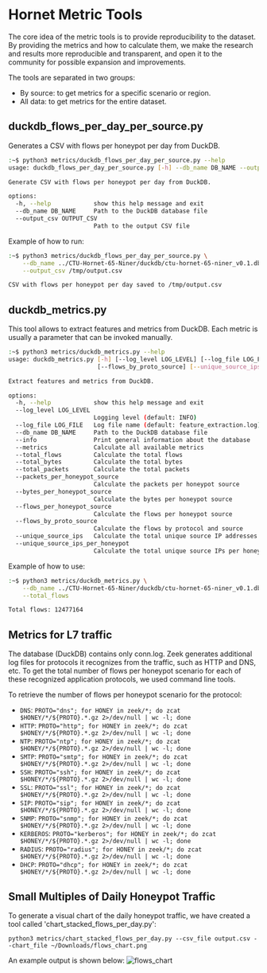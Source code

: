 # Hornet Metric Tools

The core idea of the metric tools is to provide reproducibility to the dataset. By providing the metrics and how to calculate them, we make the research and results more reproducible and transparent, and open it to the community for possible expansion and improvements.

The tools are separated in two groups:
- By source: to get metrics for a specific scenario or region.
- All data: to get metrics for the entire dataset.

## duckdb_flows_per_day_per_source.py

Generates a CSV with flows per honeypot per day from DuckDB.

```bash
:~$ python3 metrics/duckdb_flows_per_day_per_source.py --help
usage: duckdb_flows_per_day_per_source.py [-h] --db_name DB_NAME --output_csv OUTPUT_CSV

Generate CSV with flows per honeypot per day from DuckDB.

options:
  -h, --help            show this help message and exit
  --db_name DB_NAME     Path to the DuckDB database file
  --output_csv OUTPUT_CSV
                        Path to the output CSV file
```

Example of how to run:
```bash
:~$ python3 metrics/duckdb_flows_per_day_per_source.py \
    --db_name ../CTU-Hornet-65-Niner/duckdb/ctu-hornet-65-niner_v0.1.db \
    --output_csv /tmp/output.csv

CSV with flows per honeypot per day saved to /tmp/output.csv
```

## duckdb_metrics.py

This tool allows to extract features and metrics from DuckDB. Each metric is usually a parameter that can be invoked manually.

```bash
:~$ python3 metrics/duckdb_metrics.py --help
usage: duckdb_metrics.py [-h] [--log_level LOG_LEVEL] [--log_file LOG_FILE] --db_name DB_NAME [--info] [--metrics] [--total_flows] [--total_bytes] [--total_packets] [--packets_per_honeypot_source] [--bytes_per_honeypot_source] [--flows_per_honeypot_source]
                         [--flows_by_proto_source] [--unique_source_ips] [--unique_source_ips_per_honeypot]

Extract features and metrics from DuckDB.

options:
  -h, --help            show this help message and exit
  --log_level LOG_LEVEL
                        Logging level (default: INFO)
  --log_file LOG_FILE   Log file name (default: feature_extraction.log)
  --db_name DB_NAME     Path to the DuckDB database file
  --info                Print general information about the database
  --metrics             Calculate all available metrics
  --total_flows         Calculate the total flows
  --total_bytes         Calculate the total bytes
  --total_packets       Calculate the total packets
  --packets_per_honeypot_source
                        Calculate the packets per honeypot source
  --bytes_per_honeypot_source
                        Calculate the bytes per honeypot source
  --flows_per_honeypot_source
                        Calculate the flows per honeypot source
  --flows_by_proto_source
                        Calculate the flows by protocol and source
  --unique_source_ips   Calculate the total unique source IP addresses
  --unique_source_ips_per_honeypot
                        Calculate the total unique source IPs per honeypot source
```

Example of how to use:
```bash
:~$ python3 metrics/duckdb_metrics.py \
    --db_name ../CTU-Hornet-65-Niner/duckdb/ctu-hornet-65-niner_v0.1.db \
    --total_flows

Total flows: 12477164
```

## Metrics for L7 traffic

The database (DuckDB) contains only conn.log. Zeek generates additional log files for protocols it recognizes from the traffic, such as HTTP and DNS, etc. To get the total number of flows per honeypot scenario for each of these recognized application protocols, we used command line tools.

To retrieve the number of flows per honeypot scenario for the protocol:
* `DNS`: `PROTO="dns"; for HONEY in zeek/*; do zcat $HONEY/*/${PROTO}.*.gz 2>/dev/null | wc -l; done`
* `HTTP`: `PROTO="http"; for HONEY in zeek/*; do zcat $HONEY/*/${PROTO}.*.gz 2>/dev/null | wc -l; done`
* `NTP`: `PROTO="ntp"; for HONEY in zeek/*; do zcat $HONEY/*/${PROTO}.*.gz 2>/dev/null | wc -l; done`
* `SMTP`: `PROTO="smtp"; for HONEY in zeek/*; do zcat $HONEY/*/${PROTO}.*.gz 2>/dev/null | wc -l; done`
* `SSH`: `PROTO="ssh"; for HONEY in zeek/*; do zcat $HONEY/*/${PROTO}.*.gz 2>/dev/null | wc -l; done`
* `SSL`: `PROTO="ssl"; for HONEY in zeek/*; do zcat $HONEY/*/${PROTO}.*.gz 2>/dev/null | wc -l; done`
* `SIP`: `PROTO="sip"; for HONEY in zeek/*; do zcat $HONEY/*/${PROTO}.*.gz 2>/dev/null | wc -l; done`
* `SNMP`: `PROTO="snmp"; for HONEY in zeek/*; do zcat $HONEY/*/${PROTO}.*.gz 2>/dev/null | wc -l; done`
* `KERBEROS`: `PROTO="kerberos"; for HONEY in zeek/*; do zcat $HONEY/*/${PROTO}.*.gz 2>/dev/null | wc -l; done`
* `RADIUS`: `PROTO="radius"; for HONEY in zeek/*; do zcat $HONEY/*/${PROTO}.*.gz 2>/dev/null | wc -l; done`
* `DHCP`: `PROTO="dhcp"; for HONEY in zeek/*; do zcat $HONEY/*/${PROTO}.*.gz 2>/dev/null | wc -l; done`

## Small Multiples of Daily Honeypot Traffic

To generate a visual chart of the daily honeypot traffic, we have created a tool called 'chart_stacked_flows_per_day.py':

`python3 metrics/chart_stacked_flows_per_day.py --csv_file output.csv --chart_file ~/Downloads/flows_chart.png`

An example output is shown below:
![flows_chart](https://github.com/user-attachments/assets/b55750f0-f5f7-41c1-881f-f3766e83528e)
